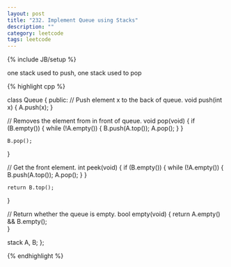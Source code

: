 ```yaml
---
layout: post
title: "232. Implement Queue using Stacks"
description: ""
category: leetcode
tags: leetcode
---
```

{% include JB/setup %}

one stack used to push, one stack used to pop

{% highlight cpp %}

class Queue {
public:
  // Push element x to the back of queue.
  void push(int x) {
    A.push(x);
  }

  // Removes the element from in front of queue.
  void pop(void) {
    if (B.empty()) {
      while (!A.empty()) {
        B.push(A.top());
        A.pop();
      }
    }
    
    B.pop();
  }

  // Get the front element.
  int peek(void) {
    if (B.empty()) {
      while (!A.empty()) {
        B.push(A.top());
        A.pop();
      }
    }

    return B.top();  
  }

  // Return whether the queue is empty.
  bool empty(void) {
    return A.empty() && B.empty();    
  }
  
  stack <int> A, B;
};

{% endhighlight %}